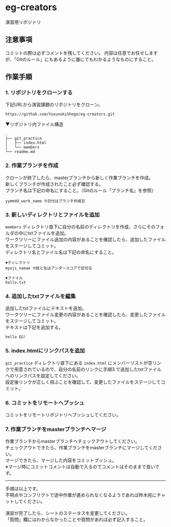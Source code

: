 # eg-creators
演習用リポジトリ

## 注意事項
コミットの際は必ずコメントを残してください。
内容は任意でお任せしますが、「Gitのルール」にもあるように誰にでもわかるようなものにすること。

## 作業手順
### 1. リポジトリをクローンする
下記URLから演習課題のリポジトリをクローン。
```
https://github.com/YusunokiShogo/eg-creators.git
```
▼リポジトリ内ファイル構造
```
.
├── git_practice
│   ├── index.html
│   └── members
└── readme.md
```

### 2. 作業ブランチを作成
クローンが終了したら、masterブランチから新しく作業ブランチを作成。<br>
新しくブランチが作成されたこと必ず確認する。<br>
ブランチ名は下記の命名にすること。（Gitのルール「ブランチ名」を参照）
```
yymmdd_work_name ※日付はブランチ作成日
```

### 3. 新しいディレクトリとファイルを追加
`members` ディレクトリ直下に自分の名前のディレクトリを作成、さらにそのフォルダの中にtxtファイルを追加。<br>
ワークツリーにファイル追加の内容があることを確認したら、追加したファイルをステージしてコミット。<br>
ディレクトリ名とファイル名は下記の命名にすること。
```
▼ディレクトリ
myoji_namae ※姓と名はアンダースコアで区切る

▼ファイル
hello.txt
```

### 4. 追加したtxtファイルを編集 
追加したtxtファイルにテキストを追加。<br>
ワークツリーにファイル変更の内容があることを確認したら、変更したファイルをステージしてコミット。<br>
テキストは下記を追加する。
```
hello EG!
```

### 5. index.htmlにリンクパスを追加
`git_practice` ディレクトリ直下にある `index.html` にメンバーリストが空リンクで用意されているので、自分の名前のリンクに手順3.で追加したtxtファイルへのリンクパスを設定してください。<br>
設定後リンクが正しく飛ぶことを確認して、変更したファイルをステージしてコミット。

### 6. コミットをリモートへプッシュ
コミットをリモートリポジトリへプッシュしてください。

### 7. 作業ブランチをmasterブランチへマージ
作業ブランチからmasterブランチへチェックアウトしてください。<br>
チェックアウトできたら、作業ブランチをmasterブランチにマージしてください。<br>
マージできたら、マージした内容をコミットプッシュ。<br>
※マージ時にコミットコメントは自動で入るのでコメントはそのままで良いです。<br>

***
手順は以上です。<br>
不明点やコンフリクトで途中作業が進められなくなるようであれば柞木宛にチャットしてください。<br>
<br>
演習が完了したら、シートのステータスを変更してください。<br>
「質問」欄にはわからなかったことや質問があれば必ず記入すること。

